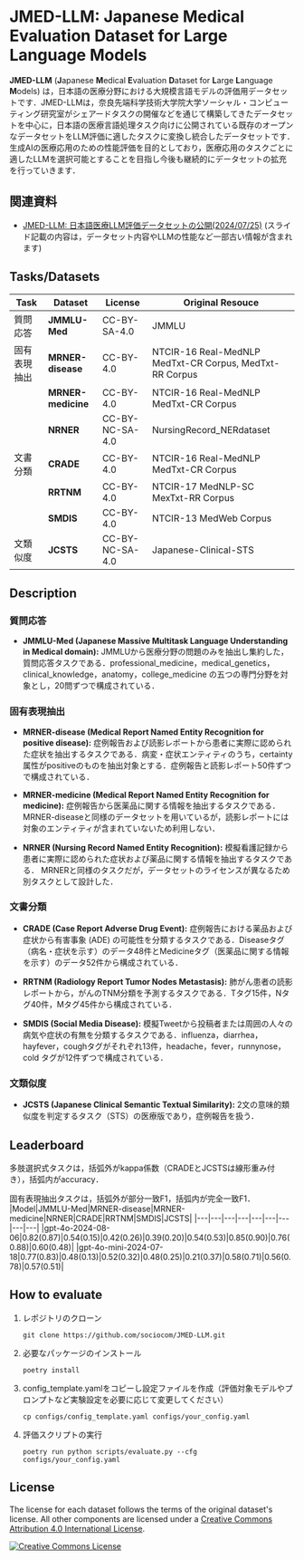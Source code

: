 # JMED-LLM: Japanese Medical Evaluation Dataset for Large Language Models
**JMED-LLM** (**J**apanese **M**edical **E**valuation **D**ataset for **L**arge **L**anguage **M**odels) は，日本語の医療分野における大規模言語モデルの評価用データセットです．JMED-LLMは，奈良先端科学技術大学院大学ソーシャル・コンピューティング研究室がシェアードタスクの開催などを通じて構築してきたデータセットを中心に，日本語の医療言語処理タスク向けに公開されている既存のオープンなデータセットをLLM評価に適したタスクに変換し統合したデータセットです．生成AIの医療応用のための性能評価を目的としており，医療応用のタスクごとに適したLLMを選択可能とすることを目指し今後も継続的にデータセットの拡充を行っていきます．

## 関連資料
- [JMED-LLM: 日本語医療LLM評価データセットの公開(2024/07/25)](https://speakerdeck.com/fta98/jmed-llm-ri-ben-yu-yi-liao-llmping-jia-detasetutonogong-kai) (スライド記載の内容は，データセット内容やLLMの性能など一部古い情報が含まれます)


## Tasks/Datasets

|Task|Dataset|License|Original Resouce|
|---|---|---|---|
|質問応答|**JMMLU-Med**|CC-BY-SA-4.0|JMMLU|
|固有表現抽出|**MRNER-disease**|CC-BY-4.0|NTCIR-16 Real-MedNLP MedTxt-CR Corpus, MedTxt-RR Corpus|
||**MRNER-medicine**|CC-BY-4.0|NTCIR-16 Real-MedNLP MedTxt-CR Corpus|
||**NRNER**|CC-BY-NC-SA-4.0|NursingRecord_NERdataset|
|文書分類|**CRADE**|CC-BY-4.0|NTCIR-16 Real-MedNLP MedTxt-CR Corpus|
||**RRTNM**|CC-BY-4.0|NTCIR-17 MedNLP-SC MexTxt-RR Corpus|
||**SMDIS**|CC-BY-4.0|NTCIR-13 MedWeb Corpus|
|文類似度|**JCSTS**|CC-BY-NC-SA-4.0|Japanese-Clinical-STS|

## Description
### 質問応答
- **JMMLU-Med (Japanese Massive Multitask Language Understanding in Medical domain):** JMMLUから医療分野の問題のみを抽出し集約した，質問応答タスクである．professional\_medicine，medical\_genetics，clinical\_knowledge，anatomy，college\_medicine の五つの専門分野を対象とし，20問ずつで構成されている．

### 固有表現抽出
- **MRNER-disease (Medical Report Named Entity Recognition for positive disease):** 症例報告および読影レポートから患者に実際に認められた症状を抽出するタスクである．病変・症状エンティティのうち，certainty属性がpositiveのものを抽出対象とする．症例報告と読影レポート50件ずつで構成されている．

- **MRNER-medicine (Medical Report Named Entity Recognition for medicine):** 症例報告から医薬品に関する情報を抽出するタスクである．
MRNER-diseaseと同様のデータセットを用いているが，読影レポートには対象のエンティティが含まれていないため利用しない．

- **NRNER (Nursing Record Named Entity Recognition):** 模擬看護記録から患者に実際に認められた症状および薬品に関する情報を抽出するタスクである．
MRNERと同様のタスクだが，データセットのライセンスが異なるため別タスクとして設計した．

### 文書分類
- **CRADE (Case Report Adverse Drug Event):** 症例報告における薬品および症状から有害事象 (ADE) の可能性を分類するタスクである．Diseaseタグ（病名・症状を示す）のデータ48件とMedicineタグ（医薬品に関する情報を示す）のデータ52件から構成されている．

- **RRTNM (Radiology Report Tumor Nodes Metastasis):** 肺がん患者の読影レポートから，がんのTNM分類を予測するタスクである．Tタグ15件，Nタグ40件，Mタグ45件から構成されている．

- **SMDIS (Social Media Disease):** 模擬Tweetから投稿者または周囲の人々の病気や症状の有無を分類するタスクである．influenza，diarrhea，hayfever，coughタグがそれぞれ13件，headache，fever，runnynose，cold タグが12件ずつで構成されている．

### 文類似度
- **JCSTS (Japanese Clinical Semantic Textual Similarity):** 2文の意味的類似度を判定するタスク（STS）の医療版であり，症例報告を扱う．

## Leaderboard
多肢選択式タスクは，括弧外がkappa係数（CRADEとJCSTSは線形重み付き），括弧内がaccuracy．

固有表現抽出タスクは，括弧外が部分一致F1，括弧内が完全一致F1．
|Model|JMMLU-Med|MRNER-disease|MRNER-medicine|NRNER|CRADE|RRTNM|SMDIS|JCSTS|
|---|---|---|---|---|---|---|---|---|
|gpt-4o-2024-08-06|0.82(0.87)|0.54(0.15)|0.42(0.26)|0.39(0.20)|0.54(0.53)|0.85(0.90)|0.76(0.88)|0.60(0.48)|
|gpt-4o-mini-2024-07-18|0.77(0.83)|0.48(0.13)|0.52(0.32)|0.48(0.25)|0.21(0.37)|0.58(0.71)|0.56(0.78)|0.57(0.51)|

## How to evaluate
1. レポジトリのクローン
    ```
    git clone https://github.com/sociocom/JMED-LLM.git
    ```
2. 必要なパッケージのインストール
    ```
    poetry install
    ```
3. config_template.yamlをコピーし設定ファイルを作成（評価対象モデルやプロンプトなど実験設定を必要に応じて変更してください）
    ```
    cp configs/config_template.yaml configs/your_config.yaml
    ```
4. 評価スクリプトの実行
    ```
    poetry run python scripts/evaluate.py --cfg configs/your_config.yaml
    ```

## License
The license for each dataset follows the terms of the original dataset's license. All other components are licensed under a <a rel="license" href="https://creativecommons.org/licenses/by/4.0/">Creative Commons Attribution 4.0 International License</a>.

<a rel="license" href="http://creativecommons.org/licenses/by/4.0/"><img alt="Creative Commons License" style="border-width:0" src="https://i.creativecommons.org/l/by/4.0/88x31.png" /></a><br />
